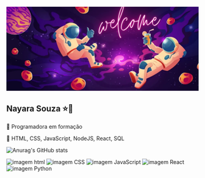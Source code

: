 ![imagem](Nayara.png)

## Nayara Souza :star::star2:


:telescope: Programadora em formação

:seedling: HTML, CSS, JavaScript, NodeJS, React, SQL

![Anurag's GitHub stats](https://github-readme-stats.vercel.app/api?username=nayara9&show_icons=true&theme=cobalt)



![imagem html](https://img.shields.io/badge/HTML5-E34F26?style=for-the-badge&logo=html5&logoColor=white)
![imagem CSS](https://img.shields.io/badge/CSS3-1572B6?style=for-the-badge&logo=css3&logoColor=white)
![imagem JavaScript](https://img.shields.io/badge/JavaScript-323330?style=for-the-badge&logo=javascript&logoColor=F7DF1E)
![imagem React](https://img.shields.io/badge/React-20232A?style=for-the-badge&logo=react&logoColor=61DAFB)
![imagem Python](https://img.shields.io/badge/Python-FFD43B?style=for-the-badge&logo=python&logoColor=blue)
